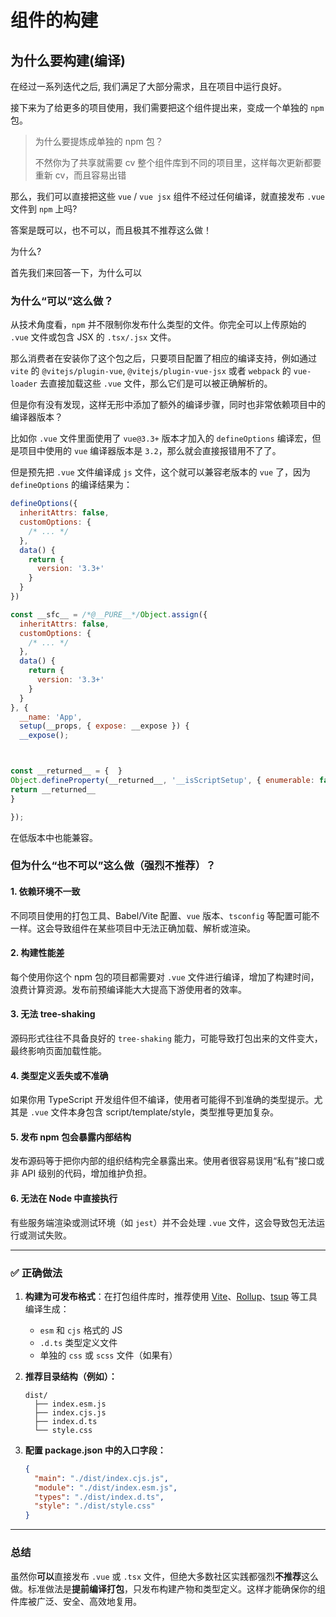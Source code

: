 # 组件的构建

## 为什么要构建(编译)

在经过一系列迭代之后, 我们满足了大部分需求，且在项目中运行良好。

接下来为了给更多的项目使用，我们需要把这个组件提出来，变成一个单独的 `npm` 包。

> 为什么要提炼成单独的 npm 包？ 
> 
> 不然你为了共享就需要 cv 整个组件库到不同的项目里，这样每次更新都要重新 cv，而且容易出错

那么，我们可以直接把这些 `vue` / `vue jsx` 组件不经过任何编译，就直接发布 `.vue` 文件到 `npm` 上吗?

答案是既可以，也不可以，而且极其不推荐这么做！

为什么? 

首先我们来回答一下，为什么可以

### 为什么“可以”这么做？

从技术角度看，`npm` 并不限制你发布什么类型的文件。你完全可以上传原始的 `.vue` 文件或包含 JSX 的 `.tsx/.jsx` 文件。

那么消费者在安装你了这个包之后，只要项目配置了相应的编译支持，例如通过 `vite` 的 `@vitejs/plugin-vue`, `@vitejs/plugin-vue-jsx` 或者 `webpack` 的 `vue-loader` 去直接加载这些 `.vue` 文件，那么它们是可以被正确解析的。

但是你有没有发现，这样无形中添加了额外的编译步骤，同时也非常依赖项目中的编译器版本？

比如你 `.vue` 文件里面使用了 `vue@3.3+` 版本才加入的 `defineOptions` 编译宏，但是项目中使用的 `vue` 编译器版本是 `3.2`，那么就会直接报错用不了了。

但是预先把 `.vue` 文件编译成 `js` 文件，这个就可以兼容老版本的 `vue` 了，因为 `defineOptions` 的编译结果为：

```js
defineOptions({
  inheritAttrs: false,
  customOptions: {
    /* ... */
  },
  data() {
    return {
      version: '3.3+'
    }
  }
})
```

```js
const __sfc__ = /*@__PURE__*/Object.assign({
  inheritAttrs: false,
  customOptions: {
    /* ... */
  },
  data() {
    return {
      version: '3.3+'
    }
  }
}, {
  __name: 'App',
  setup(__props, { expose: __expose }) {
  __expose();



const __returned__ = {  }
Object.defineProperty(__returned__, '__isScriptSetup', { enumerable: false, value: true })
return __returned__
}

});
```

在低版本中也能兼容。

### 但为什么“也不可以”这么做（强烈不推荐）？

#### 1. **依赖环境不一致**

不同项目使用的打包工具、Babel/Vite 配置、`vue` 版本、`tsconfig` 等配置可能不一样。这会导致组件在某些项目中无法正确加载、解析或渲染。

#### 2. **构建性能差**

每个使用你这个 npm 包的项目都需要对 `.vue` 文件进行编译，增加了构建时间，浪费计算资源。发布前预编译能大大提高下游使用者的效率。

#### 3. **无法 tree-shaking**

源码形式往往不具备良好的 `tree-shaking` 能力，可能导致打包出来的文件变大，最终影响页面加载性能。

#### 4. **类型定义丢失或不准确**

如果你用 TypeScript 开发组件但不编译，使用者可能得不到准确的类型提示。尤其是 `.vue` 文件本身包含 script/template/style，类型推导更加复杂。

#### 5. **发布 npm 包会暴露内部结构**

发布源码等于把你内部的组织结构完全暴露出来。使用者很容易误用“私有”接口或非 API 级别的代码，增加维护负担。

#### 6. **无法在 Node 中直接执行**

有些服务端渲染或测试环境（如 `jest`）并不会处理 `.vue` 文件，这会导致包无法运行或测试失败。

---

### ✅ 正确做法

1. **构建为可发布格式**：在打包组件库时，推荐使用 [Vite](https://vitejs.dev/guide/build.html#library-mode)、[Rollup](https://rollupjs.org/)、[tsup](https://tsup.egoist.dev/) 等工具编译生成：

   * `esm` 和 `cjs` 格式的 JS
   * `.d.ts` 类型定义文件
   * 单独的 `css` 或 `scss` 文件（如果有）

2. **推荐目录结构（例如）：**

   ```
   dist/
     ├── index.esm.js
     ├── index.cjs.js
     ├── index.d.ts
     └── style.css
   ```

3. **配置 package.json 中的入口字段：**

   ```json
   {
     "main": "./dist/index.cjs.js",
     "module": "./dist/index.esm.js",
     "types": "./dist/index.d.ts",
     "style": "./dist/style.css"
   }
   ```

---

### 总结

虽然你**可以**直接发布 `.vue` 或 `.tsx` 文件，但绝大多数社区实践都强烈**不推荐**这么做。标准做法是**提前编译打包**，只发布构建产物和类型定义。这样才能确保你的组件库被广泛、安全、高效地复用。


